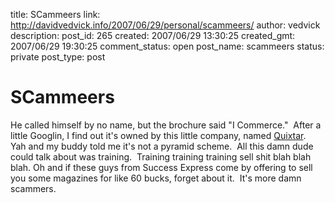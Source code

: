 title: SCammeers
link: http://davidvedvick.info/2007/06/29/personal/scammeers/
author: vedvick
description: 
post_id: 265
created: 2007/06/29 13:30:25
created_gmt: 2007/06/29 19:30:25
comment_status: open
post_name: scammeers
status: private
post_type: post

# SCammeers

He called himself by no name, but the brochure said "I Commerce."  After a little Googlin, I find out it's owned by this little company, named [Quixtar](http://www.quixtarwiki.com/index.php?title=QI).  Yah and my buddy told me it's not a pyramid scheme.  All this damn dude could talk about was training.  Training training training sell shit blah blah blah. Oh and if these guys from Success Express come by offering to sell you some magazines for like 60 bucks, forget about it.  It's more damn scammers.